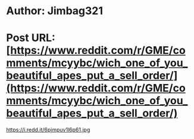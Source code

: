 # Author: Jimbag321
# Post URL: [https://www.reddit.com/r/GME/comments/mcyybc/wich_one_of_you_beautiful_apes_put_a_sell_order/](https://www.reddit.com/r/GME/comments/mcyybc/wich_one_of_you_beautiful_apes_put_a_sell_order/)


https://i.redd.it/6pjmpuv1l6p61.jpg